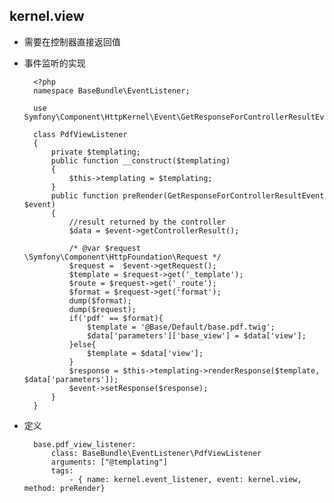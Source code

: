 ## kernel.view
- 需要在控制器直接返回值
- 事件监听的实现

		<?php
        namespace BaseBundle\EventListener;

        use Symfony\Component\HttpKernel\Event\GetResponseForControllerResultEvent;

        class PdfViewListener
        {
            private $templating;
            public function __construct($templating)
            {
                $this->templating = $templating;
            }
            public function preRender(GetResponseForControllerResultEvent $event)
            {
                //result returned by the controller
                $data = $event->getControllerResult();

                /* @var $request  \Symfony\Component\HttpFoundation\Request */
                $request =  $event->getRequest();
                $template = $request->get('_template');
                $route = $request->get('_route');
                $format = $request->get('format');
                dump($format);
                dump($request);
                if('pdf' == $format){
                    $template = '@Base/Default/base.pdf.twig';
                    $data['parameters']['base_view'] = $data['view'];
                }else{
                    $template = $data['view'];
                }
                $response = $this->templating->renderResponse($template, $data['parameters']);
                $event->setResponse($response);
            }
		}
        
- 定义

		base.pdf_view_listener:
            class: BaseBundle\EventListener\PdfViewListener
            arguments: ["@templating"]
            tags:
                - { name: kernel.event_listener, event: kernel.view, method: preRender}